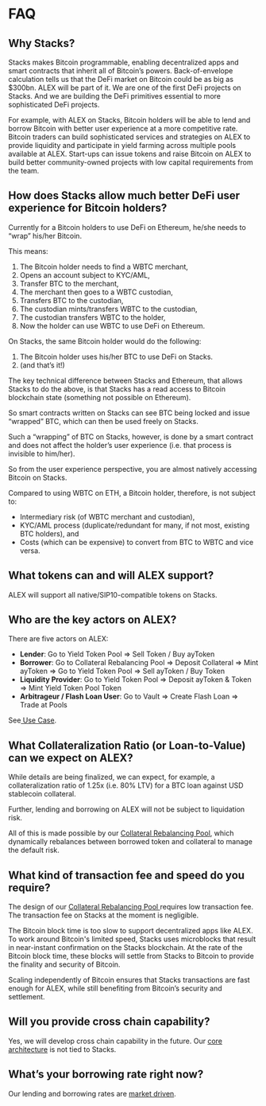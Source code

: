 # FAQ

## Why Stacks?

Stacks makes Bitcoin programmable, enabling decentralized apps and smart contracts that inherit all of Bitcoin’s powers. Back-of-envelope calculation tells us that the DeFi market on Bitcoin could be as big as $300bn. ALEX will be part of it. We are one of the first DeFi projects on Stacks. And we are building the DeFi primitives essential to more sophisticated DeFi projects.

For example, with ALEX on Stacks, Bitcoin holders will be able to lend and borrow Bitcoin with better user experience at a more competitive rate. Bitcoin traders can build sophisticated services and strategies on ALEX to provide liquidity and participate in yield farming across multiple pools available at ALEX. Start-ups can issue tokens and raise Bitcoin on ALEX to build better community-owned projects with low capital requirements from the team.

## How does Stacks allow much better DeFi user experience for Bitcoin holders?

Currently for a Bitcoin holders to use DeFi on Ethereum, he/she needs to “wrap” his/her Bitcoin.

This means:

1. The Bitcoin holder needs to find a WBTC merchant, 
2. Opens an account subject to KYC/AML,
3. Transfer BTC to the merchant,
4. The merchant then goes to a WBTC custodian,
5. Transfers BTC to the custodian,
6. The custodian mints/transfers WBTC to the custodian,
7. The custodian transfers WBTC to the holder,
8. Now the holder can use WBTC to use DeFi on Ethereum.

On Stacks, the same Bitcoin holder would do the following:

1. The Bitcoin holder uses his/her BTC to use DeFi on Stacks.
2. \(and that’s it!\)

The key technical difference between Stacks and Ethereum, that allows Stacks to do the above, is that Stacks has a read access to Bitcoin blockchain state \(something not possible on Ethereum\).

So smart contracts written on Stacks can see BTC being locked and issue “wrapped” BTC, which can then be used freely on Stacks.

Such a “wrapping” of BTC on Stacks, however, is done by a smart contract and does not affect the holder’s user experience \(i.e. that process is invisible to him/her\).

So from the user experience perspective, you are almost natively accessing Bitcoin on Stacks.

Compared to using WBTC on ETH, a Bitcoin holder, therefore, is not subject to:

* Intermediary risk \(of WBTC merchant and custodian\),
* KYC/AML process \(duplicate/redundant for many, if not most, existing BTC holders\), and
* Costs \(which can be expensive\) to convert from BTC to WBTC and vice versa.

## What tokens can and will ALEX support?

ALEX will support all native/SIP10-compatible tokens on Stacks.

## Who are the key actors on ALEX?

There are five actors on ALEX:

* **Lender**: Go to Yield Token Pool =&gt; Sell Token / Buy ayToken
* **Borrower**: Go to Collateral Rebalancing Pool =&gt; Deposit Collateral =&gt; Mint ayToken =&gt; Go to Yield Token Pool =&gt; Sell ayToken / Buy Token
* **Liquidity Provider**: Go to Yield Token Pool =&gt; Deposit ayToken & Token =&gt; Mint Yield Token Pool Token
* **Arbitrageur / Flash Loan User**: Go to Vault =&gt; Create Flash Loan =&gt; Trade at Pools

See[ Use Case](https://docs.alexgo.io/developers/smart-contracts/diagrams/protocol-use-case).

## What Collateralization Ratio \(or Loan-to-Value\) can we expect on ALEX?

While details are being finalized, we can expect, for example, a collateralization ratio of 1.25x \(i.e. 80% LTV\) for a BTC loan against USD stablecoin collateral.

Further, lending and borrowing on ALEX will not be subject to liquidation risk.

All of this is made possible by our [Collateral Rebalancing Pool](protocol/collateral-rebalancing-pool.md), which dynamically rebalances between borrowed token and collateral to manage the default risk.

## What kind of transaction fee and speed do you require?

The design of our [Collateral Rebalancing Pool ](https://docs.alexgo.io/protocol/collateral-rebalancing-pool)requires low transaction fee. The transaction fee on Stacks at the moment is negligible.

The Bitcoin block time is too slow to support decentralized apps like ALEX. To work around Bitcoin's limited speed, Stacks uses microblocks that result in near-instant confirmation on the Stacks blockchain. At the rate of the Bitcoin block time, these blocks will settle from Stacks to Bitcoin to provide the finality and security of Bitcoin.

Scaling independently of Bitcoin ensures that Stacks transactions are fast enough for ALEX, while still benefiting from Bitcoin’s security and settlement.

## Will you provide cross chain capability?

Yes, we will develop cross chain capability in the future. Our [core architecture](https://docs.alexgo.io/protocol/platform-architecture-that-supports-ecosystem-development) is not tied to Stacks.

## What’s your borrowing rate right now?

Our lending and borrowing rates are [market driven](https://docs.alexgo.io/protocol/automated-market-making-designed-for-lending-protocols).

